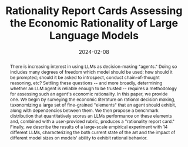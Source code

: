 ---
title: Rationality Report Cards Assessing the Economic Rationality of Large Language Models
authors:
- Narun Raman
- Taylor Lundy
- '**Samuel Joseph Amouyal**'
- Yoav Levine
- Kevin Leyton-Brown
- Moshe Tennenholtz
date: '2024-02-08'
publishDate: '2024-02-08T09:16:29.109019Z'
publication_types:
- article-journal
publication: 'Proceedings of the International Conference on Machine Learning'
abstract: There is increasing interest in using LLMs as decision-making "agents." Doing so includes many degrees of freedom which model should be used; how should it be prompted; should it be asked to introspect, conduct chain-of-thought reasoning, etc? Settling these questions -- and more broadly, determining whether an LLM agent is reliable enough to be trusted -- requires a methodology for assessing such an agent's economic rationality. In this paper, we provide one. We begin by surveying the economic literature on rational decision making, taxonomizing a large set of fine-grained "elements" that an agent should exhibit, along with dependencies between them. We then propose a benchmark distribution that quantitatively scores an LLMs performance on these elements and, combined with a user-provided rubric, produces a "rationality report card." Finally, we describe the results of a large-scale empirical experiment with 14 different LLMs, characterizing the both current state of the art and the impact of different model sizes on models' ability to exhibit rational behavior.
links:
  - icon_pack: fas
    icon: scroll
    name: Link
    url: 'https://arxiv.org/abs/2402.09552'
---